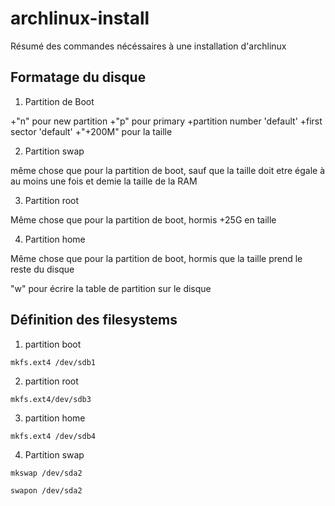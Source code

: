# archlinux-install
Résumé des commandes nécéssaires à une installation d'archlinux

## Formatage du disque
1. Partition de Boot

+"n" pour new partition
+"p" pour primary
+partition number 'default'
+first sector 'default'
+"+200M" pour la taille

2. Partition swap

même chose que pour la partition de boot, sauf que la taille doit etre égale à au moins une fois et demie la taille de la RAM

3. Partition root

Même chose que pour la partition de boot, hormis +25G en taille

4. Partition home

Même chose que pour la partition de boot, hormis que la taille prend le reste du disque

"w" pour écrire la table de partition sur le disque

## Définition des filesystems

1. partition boot

`mkfs.ext4 /dev/sdb1`

2. partition root

`mkfs.ext4/dev/sdb3`

3. partition home

`mkfs.ext4 /dev/sdb4`

4. Partition swap

`mkswap /dev/sda2`

`swapon /dev/sda2`
